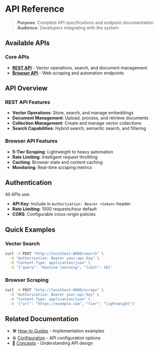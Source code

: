 # API Reference

> **Purpose**: Complete API specifications and endpoint documentation  
> **Audience**: Developers integrating with the system

## Available APIs

### Core APIs
- [**REST API**](../reference/api/rest-api.md) - Vector operations, search, and document management
- [**Browser API**](../reference/api/browser-api.md) - Web scraping and automation endpoints

## API Overview

### REST API Features
- **Vector Operations**: Store, search, and manage embeddings
- **Document Management**: Upload, process, and retrieve documents
- **Collection Management**: Create and manage vector collections
- **Search Capabilities**: Hybrid search, semantic search, and filtering

### Browser API Features
- **5-Tier Scraping**: Lightweight to heavy automation
- **Rate Limiting**: Intelligent request throttling
- **Caching**: Browser state and content caching
- **Monitoring**: Real-time scraping metrics

## Authentication

All APIs use:
- **API Key**: Include in `Authorization: Bearer <token>` header
- **Rate Limiting**: 1000 requests/hour default
- **CORS**: Configurable cross-origin policies

## Quick Examples

### Vector Search
```bash
curl -X POST "http://localhost:8000/search" \
  -H "Authorization: Bearer your-api-key" \
  -H "Content-Type: application/json" \
  -d '{"query": "machine learning", "limit": 10}'
```

### Browser Scraping
```bash
curl -X POST "http://localhost:8000/scrape" \
  -H "Authorization: Bearer your-api-key" \
  -H "Content-Type: application/json" \
  -d '{"url": "https://example.com", "tier": "lightweight"}'
```

## Related Documentation

- 🛠️ [How-to Guides](../../how-to-guides/) - Implementation examples
- ⚙️ [Configuration](../configuration/) - API configuration options
- 🧠 [Concepts](../../concepts/) - Understanding API design